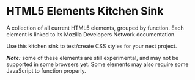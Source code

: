 # HTML5 Elements Kitchen Sink
A collection of all current HTML5 elements, grouped by function. Each element is linked to its Mozilla Developers Network documentation.

Use this kitchen sink to test/create CSS styles for your next project.

***Note:*** some of these elements are still experimental, and may not be supported in some browsers yet. Some elements may also require some JavaScript to function properly.
